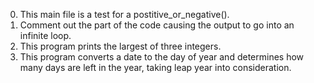 0. This main file is a test for a postitive_or_negative().
1. Comment out the part of the code causing the output to go into an infinite loop.
2. This program prints the largest of three integers.
3. This program converts a date to the day of year and determines how many days are left in the year, taking leap year into consideration.
